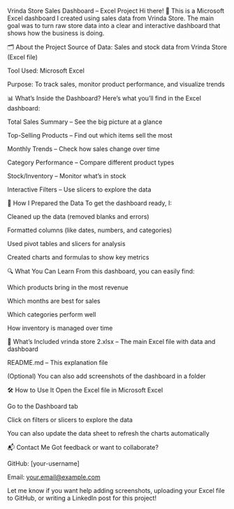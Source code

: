 Vrinda Store Sales Dashboard – Excel Project
Hi there! 👋
This is a Microsoft Excel dashboard I created using sales data from Vrinda Store. The main goal was to turn raw store data into a clear and interactive dashboard that shows how the business is doing.

🗂️ About the Project
Source of Data: Sales and stock data from Vrinda Store (Excel file)

Tool Used: Microsoft Excel

Purpose: To track sales, monitor product performance, and visualize trends

📊 What’s Inside the Dashboard?
Here’s what you’ll find in the Excel dashboard:

Total Sales Summary – See the big picture at a glance

Top-Selling Products – Find out which items sell the most

Monthly Trends – Check how sales change over time

Category Performance – Compare different product types

Stock/Inventory – Monitor what’s in stock

Interactive Filters – Use slicers to explore the data

🧹 How I Prepared the Data
To get the dashboard ready, I:

Cleaned up the data (removed blanks and errors)

Formatted columns (like dates, numbers, and categories)

Used pivot tables and slicers for analysis

Created charts and formulas to show key metrics

🔍 What You Can Learn
From this dashboard, you can easily find:

Which products bring in the most revenue

Which months are best for sales

Which categories perform well

How inventory is managed over time

📁 What’s Included
vrinda store 2.xlsx – The main Excel file with data and dashboard

README.md – This explanation file

(Optional) You can also add screenshots of the dashboard in a folder

🛠 How to Use It
Open the Excel file in Microsoft Excel

Go to the Dashboard tab

Click on filters or slicers to explore the data

You can also update the data sheet to refresh the charts automatically

📬 Contact Me
Got feedback or want to collaborate?

GitHub: [your-username]

Email: your.email@example.com

Let me know if you want help adding screenshots, uploading your Excel file to GitHub, or writing a LinkedIn post for this project!









